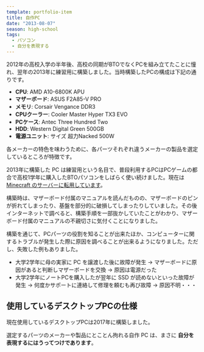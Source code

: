 ```yaml
---
template: portfolio-item
title: 自作PC
date: "2013-08-07"
season: high-school
tags:
  - パソコン
  - 自分を表現する
---
```


2012年の高校入学の半年後、高校の同期がBTOでなくPCを組み立てたことに憧れ、翌年の2013年に練習用に構築しました。当時構築したPCの構成は下記の通りです。

- **CPU**: AMD A10-6800K APU
- **マザーボード**: ASUS F2A85-V PRO
- **メモリ**: Corsair Vengance DDR3
- **CPUクーラー**: Cooler Master Hyper TX3 EVO
- **PCケース**: Antec Three Hundred Two
- **HDD**: Western Digital Green 500GB
- **電源ユニット**: サイズ 超力Nacked 500W

各メーカーの特色を味わうために、各パーツそれぞれ違うメーカーの製品を選定しているところが特徴です。

2013年に構築した PC は練習用という名目で、普段利用するPCはPCゲームの都合で高校1学年に購入したBTOパソコンをしばらく使い続けました。現在は [Minecraft のサーバーに転用しています](/portfolio/minecraft_server/)。

構築時は、マザーボード付属のマニュアルを読んだものの、マザーボードのピンが折れてしまったり、基盤を部分的に破損してしまったりしていました。その後インターネットで調べると、構築手順を一部抜かしていたことがわかり、マザーボード付属のマニュアルの不親切さに気付くことになりました。

構築を通じて、PCパーツの役割を知ることが出来たほか、コンピューターに関するトラブルが発生した際に原因を調べることが出来るようになりました。ただし、失敗した例もありました。

- 大学2学年に母の実家に PC を譲渡した後に故障が発生 → マザーボードに原因があると判断しマザーボードを交換 → 原因は電源だった
- 大学2学年にノートPCを購入したが翌年に SSD が読めないといった故障が発生 → 何度かサポートに連絡して修理を頼むも再び故障 → 原因不明・・・

## 使用しているデスクトップPCの仕様

現在使用しているデスクトップPCは2017年に構築しました。

選定するパーツのメーカーや製品にとことん拘れる自作 PC は、まさに **自分を表現するにはうってつけであります**。

<pasotan-iframe elementId="8a6vvf" id="X6qKB/2">
